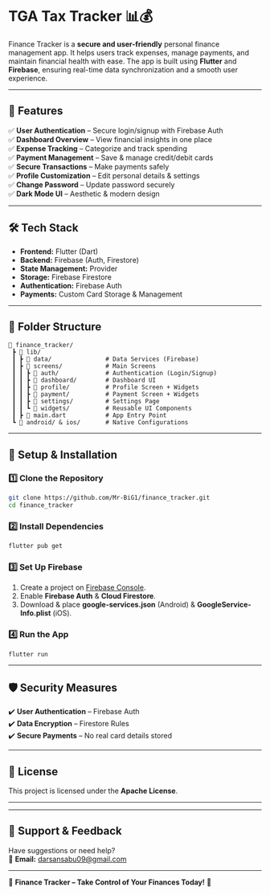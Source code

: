 # **TGA Tax Tracker 📊💰**

Finance Tracker is a **secure and user-friendly** personal finance management app. It helps users track expenses, manage payments, and maintain financial health with ease. The app is built using **Flutter** and **Firebase**, ensuring real-time data synchronization and a smooth user experience.

---

## **🚀 Features**
✅ **User Authentication** – Secure login/signup with Firebase Auth  
✅ **Dashboard Overview** – View financial insights in one place  
✅ **Expense Tracking** – Categorize and track spending  
✅ **Payment Management** – Save & manage credit/debit cards  
✅ **Secure Transactions** – Make payments safely  
✅ **Profile Customization** – Edit personal details & settings  
✅ **Change Password** – Update password securely  
✅ **Dark Mode UI** – Aesthetic & modern design  

---

## **🛠️ Tech Stack**
- **Frontend:** Flutter (Dart)  
- **Backend:** Firebase (Auth, Firestore)  
- **State Management:** Provider  
- **Storage:** Firebase Firestore  
- **Authentication:** Firebase Auth  
- **Payments:** Custom Card Storage & Management  

---

## **📂 Folder Structure**
```
📂 finance_tracker/
 ┣ 📂 lib/
 ┃ ┣ 📂 data/               # Data Services (Firebase)
 ┃ ┣ 📂 screens/            # Main Screens
 ┃ ┃ ┣ 📂 auth/             # Authentication (Login/Signup)
 ┃ ┃ ┣ 📂 dashboard/        # Dashboard UI
 ┃ ┃ ┣ 📂 profile/          # Profile Screen + Widgets
 ┃ ┃ ┣ 📂 payment/          # Payment Screen + Widgets
 ┃ ┃ ┣ 📂 settings/         # Settings Page
 ┃ ┃ ┗ 📂 widgets/          # Reusable UI Components
 ┃ ┣ 📜 main.dart           # App Entry Point
 ┗ 📂 android/ & ios/       # Native Configurations
```

---

## **🔧 Setup & Installation**
### **1️⃣ Clone the Repository**
```sh
git clone https://github.com/Mr-BiG1/finance_tracker.git
cd finance_tracker
```
### **2️⃣ Install Dependencies**
```sh
flutter pub get
```
### **3️⃣ Set Up Firebase**
1. Create a project on [Firebase Console](https://console.firebase.google.com/).  
2. Enable **Firebase Auth** & **Cloud Firestore**.  
3. Download & place **google-services.json** (Android) & **GoogleService-Info.plist** (iOS).  

### **4️⃣ Run the App**
```sh
flutter run
```

---



## **🛡️ Security Measures**
✔️ **User Authentication** – Firebase Auth  
✔️ **Data Encryption** – Firestore Rules  
✔️ **Secure Payments** – No real card details stored  

---

## **📜 License**
This project is licensed under the **Apache License**.

--- 

---

## **🌟 Support & Feedback**
Have suggestions or need help?  
📧 **Email:** darsansabu09@gmail.com  

---

🚀 **Finance Tracker – Take Control of Your Finances Today!** 🎯
